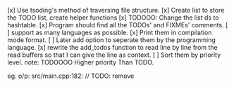 [x] Use tsoding's method of traversing file structure.
[x] Create list to store the TODO list, create helper functions
[x] TODOOO: Change the list ds to hashtable.
[x] Program should find all the TODOs' and FIXMEs' comments. 
[ ] support as many languages as possible.
[x] Print them in compilation mode format.
[ ] Later add option to seperate them by the programming language.
[x] rewrite the add_todos function to read line by line from the read buffers
    so that I can give the line as context.
[ ] Sort them by priority level. 
    note: TODOOOO Higher priority Than TODO.

eg. o/p: src/main.cpp:182:     // TODO: remove

